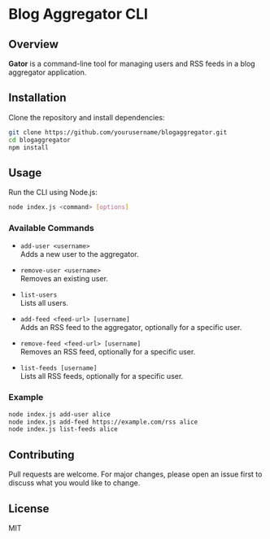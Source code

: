 # Blog Aggregator CLI

## Overview

**Gator** is a command-line tool for managing users and RSS feeds in a blog aggregator application.

## Installation

Clone the repository and install dependencies:

```bash
git clone https://github.com/yourusername/blogaggregator.git
cd blogaggregator
npm install
```

## Usage

Run the CLI using Node.js:

```bash
node index.js <command> [options]
```

### Available Commands

- `add-user <username>`  
   Adds a new user to the aggregator.

- `remove-user <username>`  
   Removes an existing user.

- `list-users`  
   Lists all users.

- `add-feed <feed-url> [username]`  
   Adds an RSS feed to the aggregator, optionally for a specific user.

- `remove-feed <feed-url> [username]`  
   Removes an RSS feed, optionally for a specific user.

- `list-feeds [username]`  
   Lists all RSS feeds, optionally for a specific user.

### Example

```bash
node index.js add-user alice
node index.js add-feed https://example.com/rss alice
node index.js list-feeds alice
```

## Contributing

Pull requests are welcome. For major changes, please open an issue first to discuss what you would like to change.

## License

MIT
